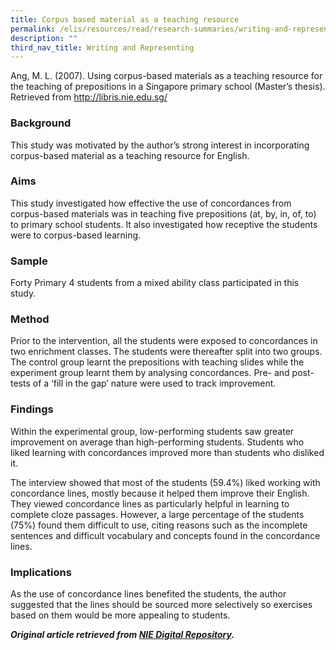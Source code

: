 ```yaml
---
title: Corpus based material as a teaching resource
permalink: /elis/resources/read/research-summaries/writing-and-representing/corpus-based-material-as-a-resource/
description: ""
third_nav_title: Writing and Representing
---
```



Ang, M. L. (2007). Using corpus-based materials as a teaching resource for the teaching of prepositions in a Singapore primary school (Master’s thesis). Retrieved from http://libris.nie.edu.sg/

### Background

This study was motivated by the author’s strong interest in incorporating corpus-based material as a teaching resource for English.

### Aims

This study investigated how effective the use of concordances from corpus-based materials was in teaching five prepositions (at, by, in, of, to) to primary school students. It also investigated how receptive the students were to corpus-based learning.

### Sample

Forty Primary 4 students from a mixed ability class participated in this study.

### Method

Prior to the intervention, all the students were exposed to concordances in two enrichment classes. The students were thereafter split into two groups. The control group learnt the prepositions with teaching slides while the experiment group learnt them by analysing concordances. Pre- and post-tests of a ‘fill in the gap’ nature were used to track improvement.

### Findings

Within the experimental group, low-performing students saw greater improvement on average than high-performing students. Students who liked learning with concordances improved more than students who disliked it.

The interview showed that most of the students (59.4%) liked working with concordance lines, mostly because it helped them improve their English. They viewed concordance lines as particularly helpful in learning to complete cloze passages. However, a large percentage of the students (75%) found them difficult to use, citing reasons such as the incomplete sentences and difficult vocabulary and concepts found in the concordance lines.

### Implications

As the use of concordance lines benefited the students, the author suggested that the lines should be sourced more selectively so exercises based on them would be more appealing to students.

**_Original article retrieved from [NIE Digital Repository](https://repository.nie.edu.sg/)._**